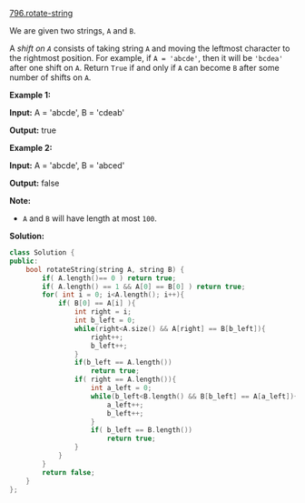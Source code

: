 [796.rotate-string](https://leetcode.com/problems/rotate-string/)  

We are given two strings, `A` and `B`.

A _shift on `A`_ consists of taking string `A` and moving the leftmost character to the rightmost position. For example, if `A = 'abcde'`, then it will be `'bcdea'` after one shift on `A`. Return `True` if and only if `A` can become `B` after some number of shifts on `A`.

  
**Example 1:**
  
**Input:** A = 'abcde', B = 'cdeab'
  
**Output:** true
  

  
**Example 2:**
  
**Input:** A = 'abcde', B = 'abced'
  
**Output:** false
  

**Note:**

*   `A` and `B` will have length at most `100`.  



**Solution:**  

```cpp
class Solution {
public:
    bool rotateString(string A, string B) {
        if( A.length()== 0 ) return true;
        if( A.length() == 1 && A[0] == B[0] ) return true;
        for( int i = 0; i<A.length(); i++){
            if( B[0] == A[i] ){
                int right = i;
                int b_left = 0;
                while(right<A.size() && A[right] == B[b_left]){
                    right++;
                    b_left++;
                }
                if(b_left == A.length())
                    return true;
                if( right == A.length()){
                    int a_left = 0;
                    while(b_left<B.length() && B[b_left] == A[a_left]){
                        a_left++;
                        b_left++;
                    }
                    if( b_left == B.length())
                        return true;
                }
            }
        }
        return false;
    }
};
```
      